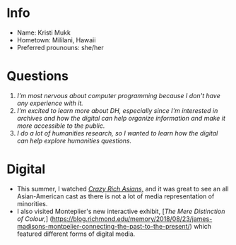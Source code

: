 # Info
- Name: Kristi Mukk
- Hometown: Mililani, Hawaii
- Preferred prounouns: she/her

# Questions
1. *I'm most nervous about computer programming because I don't have any experience with it.*
2. *I'm excited to learn more about DH, especially since I'm interested in archives and how the digital can help organize information and make it more accessible to the public.*
3. *I do a lot of humanities research, so I wanted to learn how the digital can help explore humanities questions.*

# Digital
- This summer, I watched [*Crazy Rich Asians,*]() and it was great to see an all Asian-American cast as there is not a lot of media representation of minorities. 
- I also visited Monteplier's new interactive exhibit, [*The Mere Distinction of Colour,*] (https://blog.richmond.edu/memory/2018/08/23/james-madisons-montpelier-connecting-the-past-to-the-present/) which featured different forms of digital media. 
